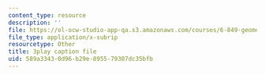 ```yaml
---
content_type: resource
description: ''
file: https://ol-ocw-studio-app-qa.s3.amazonaws.com/courses/6-849-geometric-folding-algorithms-linkages-origami-polyhedra-fall-2012/589a33430d96b29e895579307dc35bfb_PuUPnAkcNog.srt
file_type: application/x-subrip
resourcetype: Other
title: 3play caption file
uid: 589a3343-0d96-b29e-8955-79307dc35bfb
---
```


